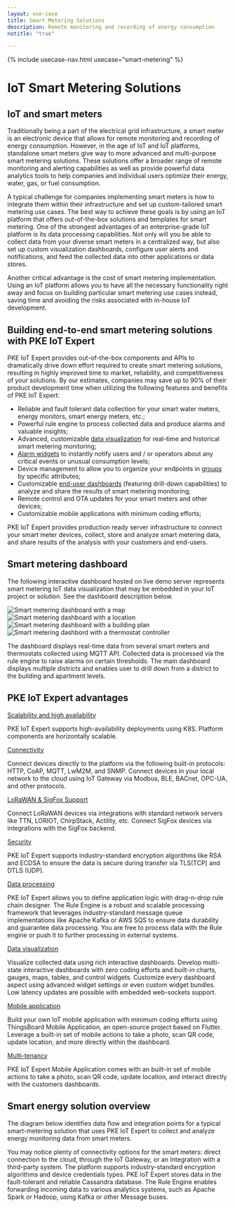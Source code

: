 ```yaml
---
layout: use-case
title: Smart Metering Solutions
description: Remote monitoring and recording of energy consumption
notitle: "true"

---
```


{% include usecase-nav.html usecase="smart-metering" %}

<h1 class="usecase-title">IoT Smart Metering Solutions</h1>

## IoT and smart meters

Traditionally being a part of the electrical grid infrastructure, a smart meter is an electronic device that allows for remote monitoring and recording of energy consumption. 
However, in the age of IoT and IoT platforms, standalone smart meters give way to more advanced and multi-purpose smart metering solutions. 
These solutions offer a broader range of remote monitoring and alerting capabilities as well as provide powerful data analytics tools to help companies and individual users optimize their energy, water, gas, or fuel consumption.  

A typical challenge for companies implementing smart meters is how to integrate them within their infrastructure and set up custom-tailored smart metering use cases. 
The best way to achieve these goals is by using an IoT platform that offers out-of-the-box solutions and templates for smart metering. 
One of the strongest advantages of an enterprise-grade IoT platform is its data processing capabilities. 
Not only will you be able to collect data from your diverse smart meters in a centralized way, but also set up custom visualization dashboards, configure user alerts and notifications, and feed the collected data into other applications or data stores.

Another critical advantage is the cost of smart metering implementation. 
Using an IoT platform allows you to have all the necessary functionality right away and focus on building particular smart metering use cases instead, saving time and avoiding the risks associated with in-house IoT development.  


## Building end-to-end smart metering solutions with PKE IoT Expert

PKE IoT Expert provides out-of-the-box components and APIs to dramatically drive down effort required to create smart metering solutions, 
resulting in highly improved time to market, reliability, and competitiveness of your solutions. 
By our estimates, companies may save up to 90% of their product development time when utilizing the following features and benefits of PKE IoT Expert:

  - Reliable and fault tolerant data collection for your smart water meters, energy monitors, smart energy meters, etc.;
  - Powerful rule engine to process collected data and produce alarms and valuable insights;  
  - Advanced, customizable [data visualization](/docs/user-guide/visualization/) for real-time and historical smart metering monitoring;
  - [Alarm widgets](/docs/user-guide/ui/widget-library/#alarm-widgets) to instantly notify users and / or operators about any critical events or unusual consumption levels;
  - Device management to allow you to organize your endpoints in [groups](/docs/user-guide/groups/) by specific attributes;
  - Customizable [end-user dashboards](/docs/user-guide/ui/dashboards/) (featuring drill-down capabilities) to analyze and share the results of smart metering monitoring;
  - Remote control and OTA updates for your smart meters and other devices;
  - Customizable mobile applications with minimum coding efforts;

PKE IoT Expert provides production ready server infrastructure to connect your smart meter devices, collect, store and analyze smart metering data, and share results of the analysis with your customers and end-users.

## Smart metering dashboard

The following interactive dashboard hosted on live demo server represents smart metering IoT data visualization that may be embedded in your IoT project or solution. See the dashboard description below.

<div class="usecase-carousel owl-carousel owl-theme">
    <div>
        <img class="item-image" src="/images/usecases/smart-metering/sm1.png" alt="Smart metering dashboard with a map">
    </div>
    <div>
        <img class="item-image" src="/images/usecases/smart-metering/sm2.png" alt="Smart metering dashboard with a location">
    </div>
    <div>
        <img class="item-image" src="/images/usecases/smart-metering/sm3.png" alt="Smart metering dashboard with a building plan">
    </div>
    <div>
        <img class="item-image" src="/images/usecases/smart-metering/sm4.png" alt="Smart metering dashbord with a thermostat controller">
    </div>
</div>

<!-- <div class="center" style="margin-bottom: 64px;">
    <a id="UseCases_SmartMetering_ViewLiveDemo" target="_blank" href="https://demo.thingsboard.io/dashboard/3a1026e0-83f6-11e7-b56d-c7f326cba909?publicId=322a2330-7c36-11e7-835d-c7f326cba909" class="button gtm_button">View live demo</a>
</div> -->

The dashboard displays real-time data from several smart meters and thermostats collected using MQTT API. 
Collected data is processed via the rule engine to raise alarms on certain thresholds.
The main dashboard displays multiple districts and enables user to drill down from a district to the building and apartment levels. 

## PKE IoT Expert advantages
<section class="usecase-advantages">
    <div class="usecase-background">
        <div class="bottom-features1"></div><div class="bottom-features2"></div><div class="small11"></div><div class="small12"></div>
    </div>
    <div class="cards row">
        <div class="col-lg-6">
            <div class="block">
                <object data="/images/microservices-icon.svg"></object>
                <div>
                    <a class="title" href="/docs/reference/msa/">Scalability and high availability</a>
                    <p>PKE IoT Expert supports high-availability deployments using K8S. Platform components are horizontally scalable.</p>
                </div>
            </div>
        </div>
        <div class="col-lg-6">
            <div class="block">
                <object data="/images/telemetry-icon.svg"></object>
                <div>
                    <a class="title" href="/docs/getting-started-guides/connectivity/">Connectivity</a>
                    <p>Connect devices directly to the platform via the following built-in protocols: HTTP, CoAP, MQTT, LwM2M, and SNMP. Connect devices in your local network to the cloud using IoT Gateway via Modbus, BLE, BACnet, OPC-UA, and other protocols.</p>
                </div>
            </div>
        </div>
        <div class="col-lg-6">
            <div class="block">
                <object data="/images/integration-icon.svg"></object>
                <div>
                    <a class="title" href="/docs/user-guide/integrations/">LoRaWAN & SigFox Support</a>
                    <p>Connect LoRaWAN devices via integrations with standard network servers like TTN, LORIOT, ChirpStack, Actility, etc. Connect SigFox devices via integrations with the SigFox backend.</p>
                </div>
            </div>
        </div>
        <div class="col-lg-6">
            <div class="block">
                <object data="/images/security-icon.svg"></object>
                <div>
                    <a class="title" href="/docs/pe/user-guide/ssl/http-over-ssl/">Security</a>
                    <p>PKE IoT Expert supports industry-standard encryption algorithms like RSA and ECDSA to ensure the data is secure during transfer via TLS(TCP) and DTLS (UDP).</p>
                </div>
            </div>
        </div>
        <div class="col-lg-6">
            <div class="block">
                <object data="/images/engine-icon.svg"></object>
                <div>
                    <a class="title" href="/docs/pe/user-guide/rule-engine-2-0/overview/">Data processing</a>
                    <p>PKE IoT Expert allows you to define application logic with drag-n-drop rule chain designer. The Rule Engine is a robust and scalable processing framework that leverages industry-standard message queue implementations like Apache Kafka or AWS SQS to ensure data durability and guarantee data processing. You are free to process data with the Rule engine or push it to further processing in external systems.</p>
                </div>
            </div>
        </div>
        <div class="col-lg-6">
            <div class="block">
                <object data="/images/visualization-icon.svg"></object>
                <div>
                    <a class="title" href="/docs/user-guide/dashboards/">Data visualization</a>
                    <p>Visualize collected data using rich interactive dashboards. Develop multi-state interactive dashboards with zero coding efforts and built-in charts, gauges, maps, tables, and control widgets. Customize every dashboard aspect using advanced widget settings or even custom widget bundles. Low latency updates are possible with embedded web-sockets support.</p>
                </div>
            </div>
        </div>
        <div class="col-lg-6">
            <div class="block">
                <object data="/images/phone-icon.svg"></object>
                <div>
                    <a class="title" href="/docs/mobile/">Mobile application</a>
                    <p>Build your own IoT mobile application with minimum coding efforts using ThingsBoard Mobile Application, an open-source project based on Flutter. Leverage a built-in set of mobile actions to take a photo, scan QR code, update location, and more directly within the dashboard.</p>
                </div>
            </div>
        </div>
        <div class="col-lg-6">
            <div class="block">
                <object data="/images/tenancy-icon.svg"></object>
                <div>
                    <a class="title" href="/docs/user-guide/entities-and-relations/">Multi-tenancy</a>
                    <p>PKE IoT Expert Mobile Application comes with an built-in set of mobile actions to take a photo, scan QR code, update location, and interact directly with the customers dashboards.</p>
                </div>
            </div>
        </div>
    </div>
</section>

## Smart energy solution overview

The diagram below identifies data flow and integration points for a typical smart-metering solution that uses PKE IoT Expert to collect and analyze energy monitoring data from smart meters.

<object width="100%" style="max-width: max-content; margin: 32px 0" data="/images/iot-use-cases/smart-energy-diagram.svg"></object>

You may notice plenty of connectivity options for the smart meters: direct connection to the cloud, through the IoT Gateway, or an Integration with a third-party system.
The platform supports industry-standard encryption algorithms and device credentials types. PKE IoT Expert stores data in the fault-tolerant and reliable Cassandra database. 
The Rule Engine enables forwarding incoming data to various analytics systems, such as Apache Spark or Hadoop, using Kafka or other Message buses.

<!-- ## Learn more
<div class="usecases-bottom-nav">
    <a id="UseCases_SmartMetering_GetStart" href="/docs/getting-started-guides/helloworld/" class="button gtm_button">Getting started</a>
    <a id="UseCases_SmartMetering_CustomersFb" href="/industries/smart-energy/" class="button gtm_button">Customers feedback</a>
    <a id="UseCases_SmartMetering_PlatformFeatures" href="/docs/#platform-features" class="button gtm_button">Platform features</a>
    <a id="UseCases_SmartMetering_Architecture" href="/docs/reference/" class="button gtm_button">Architecture</a>
    <a id="UseCases_SmartMetering_ContactUs" href="/docs/contact-us/" class="button gtm_button">Contact us</a>
</div> -->
